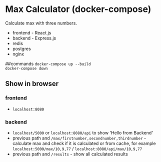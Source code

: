 # Max Calculator (docker-compose)

Calculate max with three numbers.

* frontend - React.js
* backend - Express.js
* redis
* postgres
* nginx

##commands
`docker-compose up --build`<br />
`docker-compose down`

## Show in browser
### frontend
* `localhost:8080`
### backend
* `localhost/5000` or `localhost:8080/api` to show 'Hello from Backend'<br />
* previous path and `/max/firstnumber,secondnumber,thirdnumber` - calculate max and check if it is calculated or from cache, for example `localhost:5000/max/10,9,77` / `localhost:8080/api/max/10,9,77` <br />
* previous path and `/results` - show all calculated results